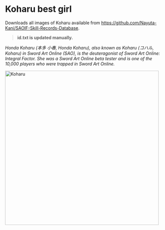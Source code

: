 # Koharu best girl

Downloads all images of Koharu available from https://github.com/Nayuta-Kani/SAOIF-Skill-Records-Database.

> **id.txt is updated manually.**

*Honda Koharu (本多 小春, Honda Koharu), also known as Koharu (コハル, Koharu) in Sword Art Online (SAO), is the deuteragonist of Sword Art Online: Integral Factor. She was a Sword Art Online beta tester and is one of the 10,000 players who were trapped in Sword Art Online.*

<img src="{{ url }}" title="Koharu" alt="Koharu" width="500" height="500">

